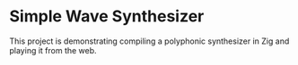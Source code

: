 # Simple Wave Synthesizer

This project is demonstrating compiling a polyphonic synthesizer in Zig
and playing it from the web.
